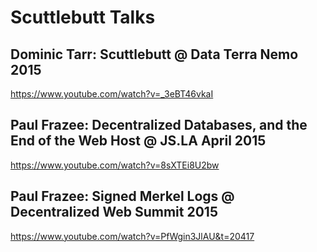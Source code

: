 # Scuttlebutt Talks

## Dominic Tarr: Scuttlebutt @ Data Terra Nemo 2015

https://www.youtube.com/watch?v=_3eBT46vkaI

## Paul Frazee: Decentralized Databases, and the End of the Web Host @ JS.LA April 2015

https://www.youtube.com/watch?v=8sXTEi8U2bw

## Paul Frazee: Signed Merkel Logs @ Decentralized Web Summit 2015

https://www.youtube.com/watch?v=PfWgin3JlAU&t=20417
